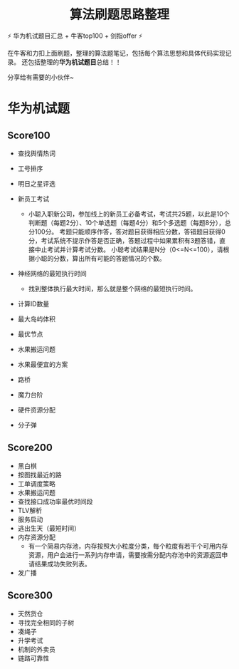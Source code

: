 <h1 align="center">算法刷题思路整理 </h1>

⚡ 华为机试题目汇总 + 牛客top100 + 剑指offer ⚡

在牛客和力扣上面刷题，整理的算法题笔记，包括每个算法思想和具体代码实现记录。
还包括整理的**华为机试题目**总结！！

分享给有需要的小伙伴~ 

# 华为机试题
## Score100
- 查找舆情热词

- 工号排序
- 明日之星评选
- 新员工考试
  - 小聪入职新公司，参加线上的新员工必备考试，考试共25题，以此是10个判断题（每题2分）、10个单选题（每题4分）和5个多选题（每题8分），总分100分。
考题只能顺序作答，答对题目获得相应分数，答错题目获得0分，考试系统不提示作答是否正确，答题过程中如果累积有3题答错，直接中止考试并计算考试分数。
小聪考试结果是N分（0<=N<=100），请根据小聪的分数，算出所有可能的答题情况的个数。
- 神经网络的最短执行时间
  - 找到整体执行最大时间，那么就是整个网络的最短执行时间。
- 计算ID数量
- 最大岛屿体积
- 最优节点
- 水果搬运问题
- 水果最便宜的方案
- 路桥
- 魔力台阶
- 硬件资源分配
- 分子弹
## Score200
- 黑白棋
- 按图找最近的路
- 工单调度策略
- 水果搬运问题
- 查找接口成功率最优时间段
- TLV解析
- 服务启动
- 逃出生天（最短时间）
- 内存资源分配
  - 有一个简易内存池，内存按照大小粒度分类，每个粒度有若干个可用内存资源，用户会进行一系列内存申请，需要按需分配内存池中的资源返回申请结果成功失败列表。
- 发广播
## Score300
- 天然货仓
- 寻找完全相同的子树
- 凑绳子
- 升学考试
- 机制的外卖员
- 链路可靠性

